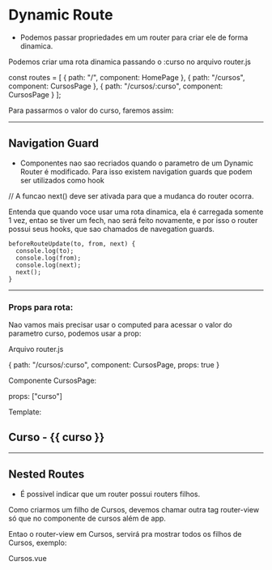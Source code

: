 # Dynamic Route
- Podemos passar propriedades em um router para criar ele de forma dinamica.
 
Podemos criar uma rota dinamica passando o :curso no arquivo router.js
 
const routes = [
  {
    path: "/",
    component: HomePage
  },
  {
    path: "/cursos",
    component: CursosPage
  },
  {
    path: "/cursos/:curso",
    component: CursosPage
  }
];
 
 
Para passarmos o valor do curso, faremos assim:
 
<template>
<div>
<h1>Sessao de Cursos</h1>
<h2>Curso - {{ curso }}</h2>
<router-link to="/cursos/javascript">JavaScript</router-link>
<router-link to="/cursos/html">HTML</router-link>
<router-link to="/cursos/css">CSS</router-link>
</div>
</template>
 
<script>
export default {
  name: "CursosPage",
  computed: {
    curso() {
      return this.$route.params.curso
    }
  }
}
</script>
 
---
 
## Navigation Guard
- Componentes nao sao recriados quando o parametro de um Dynamic Router é modificado. Para isso existem navigation guards que podem ser utilizados como hook
 
 
// A funcao next() deve ser ativada para que a mudanca do router ocorra.
 
 
Entenda que quando voce usar uma rota dinamica, ela é carregada somente 1 vez, entao se tiver um fech, nao será feito novamente, e por isso o router possui seus hooks, que sao chamados de navegation guards.


    beforeRouteUpdate(to, from, next) {
      console.log(to);
      console.log(from);
      console.log(next);
      next();
    }

----

### Props para rota:

Nao vamos mais precisar usar o computed para acessar o valor do parametro curso, podemos usar a prop:

Arquivo router.js

  {
    path: "/cursos/:curso",
    component: CursosPage,
    props: true
  }

Componente CursosPage:

  props: ["curso"]

Template:

<h2>Curso - {{ curso }}</h2>

---

## Nested Routes
- É possivel indicar que um router possui routers filhos.

Como criarmos um filho de Cursos, devemos chamar outra tag router-view só que no componente de cursos além de app.

Entao o router-view em Cursos, servirá pra mostrar todos os filhos de Cursos, exemplo:

Cursos.vue

<template>
  <div>
    <h1>Sessao de Cursos</h1>
    <h2>{{ curso }}</h2>
    <router-link to="/cursos/javascript">JavaScript</router-link>
    <router-link to="/cursos/html">HTML</router-link>
    <router-link to="/cursos/css">CSS</router-link>
    <router-view></router-view>
  </div>
</template>

<script>
export default {
  name: "CursosPage",
  props: ["curso"],
  created() {
      console.log('Esse componente foi criado');
    },
    beforeRouteUpdate(to, from, next) {
      console.log(to);
      console.log(from);
      console.log(next);
      next();
    }
  }
</script>
